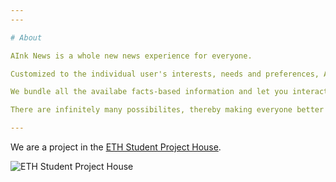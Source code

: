 ```yaml
---
---

# About

AInk News is a whole new news experience for everyone.

Customized to the individual user's interests, needs and preferences, AInk is the central news platform of the future.

We bundle all the availabe facts-based information and let you interact with news articles. To enhance the way we all read and work with news, we generate and tailor the content to your likings or needs - whether in style, length, information you need, argumentation lines, further researching, concision or other relevant parameters...

There are infinitely many possibilites, thereby making everyone better informed than ever.

---
```


We are a project in the [ETH Student Project House](https://sph.ethz.ch).

![ETH Student Project House](/sph-logo.svg)
